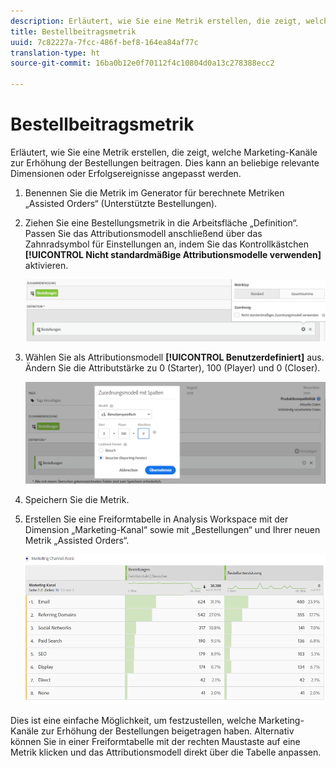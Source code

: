 ```yaml
---
description: Erläutert, wie Sie eine Metrik erstellen, die zeigt, welche Marketing-Kanäle zur Erhöhung der Bestellungen beitragen. Dies kann an beliebige relevante Dimensionen oder Erfolgsereignisse angepasst werden.
title: Bestellbeitragsmetrik
uuid: 7c82227a-7fcc-486f-bef8-164ea84af77c
translation-type: ht
source-git-commit: 16ba0b12e0f70112f4c10804d0a13c278388ecc2

---
```



# Bestellbeitragsmetrik

Erläutert, wie Sie eine Metrik erstellen, die zeigt, welche Marketing-Kanäle zur Erhöhung der Bestellungen beitragen. Dies kann an beliebige relevante Dimensionen oder Erfolgsereignisse angepasst werden.

1. Benennen Sie die Metrik im Generator für berechnete Metriken „Assisted Orders“ (Unterstützte Bestellungen).
1. Ziehen Sie eine Bestellungsmetrik in die Arbeitsfläche „Definition“. Passen Sie das Attributionsmodell anschließend über das Zahnradsymbol für Einstellungen an, indem Sie das Kontrollkästchen **[!UICONTROL Nicht standardmäßige Attributionsmodelle verwenden]** aktivieren.

   ![](assets/attr-model.png)

1. Wählen Sie als Attributionsmodell **[!UICONTROL Benutzerdefiniert]** aus. Ändern Sie die Attributstärke zu 0 (Starter), 100 (Player) und 0 (Closer).

   ![](assets/custom-attr-model.png)

1. Speichern Sie die Metrik.
1. Erstellen Sie eine Freiformtabelle in Analysis Workspace mit der Dimension „Marketing-Kanal“ sowie mit „Bestellungen“ und Ihrer neuen Metrik „Assisted Orders“.

   ![](assets/mktg-channel-assists.png)

Dies ist eine einfache Möglichkeit, um festzustellen, welche Marketing-Kanäle zur Erhöhung der Bestellungen beigetragen haben. Alternativ können Sie in einer Freiformtabelle mit der rechten Maustaste auf eine Metrik klicken und das Attributionsmodell direkt über die Tabelle anpassen.
